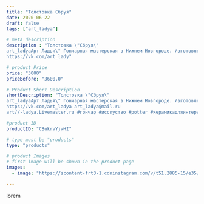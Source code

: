```yaml
---
title: "Толстовка Сбруя"
date: 2020-06-22
draft: false
tags: ["art_ladya"]

# meta description
description : "Толстовка \"Сбруя\" 
art_ladyaАрт Ладья\" Гончарная мастерская в Нижнем Новгороде. Изготовление керамики и мастер//-классы по обучению. 
https://vk.com/art_lady"

# product Price
price: "3000"
priceBefore: "3600.0"

# Product Short Description
shortDescription: "Толстовка \"Сбруя\" 
art_ladyaАрт Ладья\" Гончарная мастерская в Нижнем Новгороде. Изготовление керамики и мастер//-классы по обучению. 
https://vk.com/art_ladya art_ladya@mail.ru 
art//-ladya.Livemaster.ru #гончар #исскуство #potter #керамикадляинтерьера #керамикаручнаяработа #лес #керамиканазаказ #handmade #посудаизглины #керамика #гончарнаяпосуда #эксклюзивнаякерамика #painter #dishes #ceramicar #warrior #claygoods #воин #earthenware #ceramic #design #viking #медведь #bear #decanter #ceramicart #сбруя #доспехи #clay #авторскаякерамика"

#product ID
productID: "CBukrvYjwHI"

# type must be "products"
type: "products"

# product Images
# first image will be shown in the product page
images:
  - image: "https://scontent-frt3-1.cdninstagram.com/v/t51.2885-15/e35/105357600_1200430093637910_4414148335196068048_n.jpg?se=7&_nc_ht=scontent-frt3-1.cdninstagram.com&_nc_cat=106&_nc_ohc=lVgJaL5p-M0AX9yCE9o&edm=APU89FABAAAA&ccb=7-4&oh=7fbb5a146d05c2938937a1b9f11b6483&oe=612AC8CE&_nc_sid=86f79a&ig_cache_key=MjMzNjk2NjU5MjE0MTY1NjUyMA%3D%3D.2-ccb7-4"

---
```

lorem
